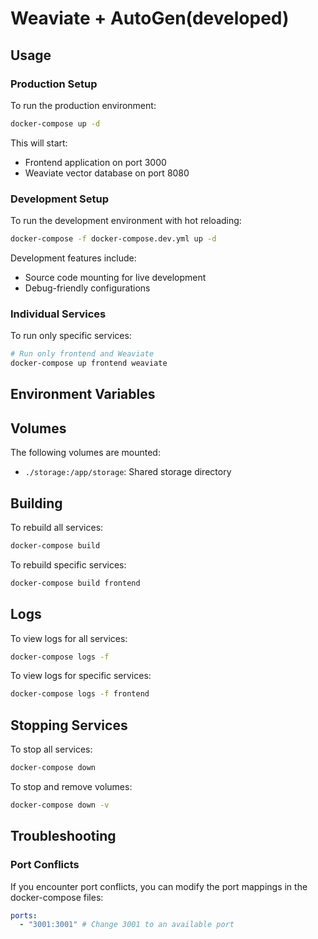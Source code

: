 # Weaviate + AutoGen(developed)

## Usage

### Production Setup

To run the production environment:

```bash
docker-compose up -d
```

This will start:

- Frontend application on port 3000
- Weaviate vector database on port 8080

### Development Setup

To run the development environment with hot reloading:

```bash
docker-compose -f docker-compose.dev.yml up -d
```

Development features include:

- Source code mounting for live development
- Debug-friendly configurations

### Individual Services

To run only specific services:

```bash
# Run only frontend and Weaviate
docker-compose up frontend weaviate
```

## Environment Variables

## Volumes

The following volumes are mounted:

- `./storage:/app/storage`: Shared storage directory

## Building

To rebuild all services:

```bash
docker-compose build
```

To rebuild specific services:

```bash
docker-compose build frontend
```

## Logs

To view logs for all services:

```bash
docker-compose logs -f
```

To view logs for specific services:

```bash
docker-compose logs -f frontend
```

## Stopping Services

To stop all services:

```bash
docker-compose down
```

To stop and remove volumes:

```bash
docker-compose down -v
```

## Troubleshooting

### Port Conflicts

If you encounter port conflicts, you can modify the port mappings in the docker-compose files:

```yaml
ports:
  - "3001:3001" # Change 3001 to an available port
```
